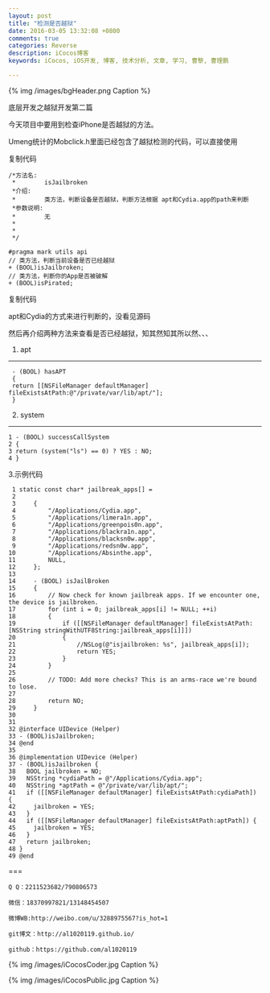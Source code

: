 ```yaml
---
layout: post
title: "检测是否越狱"
date: 2016-03-05 13:32:08 +0800
comments: true
categories: Reverse
description: iCocos博客
keywords: iCocos, iOS开发, 博客, 技术分析, 文章, 学习, 曹黎, 曹理鹏

---
```



{% img /images/bgHeader.png Caption %}  


底层开发之越狱开发第二篇

 

今天项目中要用到检查iPhone是否越狱的方法。

Umeng统计的Mobclick.h里面已经包含了越狱检测的代码，可以直接使用





<!--more-->

复制代码

	/*方法名:
	 *        isJailbroken
	 *介绍:
	 *        类方法，判断设备是否越狱，判断方法根据 apt和Cydia.app的path来判断
	 *参数说明:
	 *        无
	 *        
	 *
	 */
	
	#pragma mark utils api
	// 类方法，判断当前设备是否已经越狱
	+ (BOOL)isJailbroken;
	// 类方法，判断你的App是否被破解
	+ (BOOL)isPirated;
复制代码

apt和Cydia的方式来进行判断的，没看见源码

 

然后再介绍两种方法来查看是否已经越狱，知其然知其所以然、、、

1. apt

---

	 - (BOOL) hasAPT
	 {
	 return [[NSFileManager defaultManager] fileExistsAtPath:@"/private/var/lib/apt/"];
	 }

2. system

---


	1 - (BOOL) successCallSystem
	2 {
	3 return (system("ls") == 0) ? YES : NO;
	4 }
 

3.示例代码


	 1 static const char* jailbreak_apps[] =
	 2 
	 3     {
	 4         "/Applications/Cydia.app",
	 5         "/Applications/limera1n.app",
	 6         "/Applications/greenpois0n.app",
	 7         "/Applications/blackra1n.app",
	 8         "/Applications/blacksn0w.app",
	 9         "/Applications/redsn0w.app",
	10         "/Applications/Absinthe.app",
	11         NULL,
	12     };
	13      
	14     - (BOOL) isJailBroken
	15     {
	16         // Now check for known jailbreak apps. If we encounter one, the device is jailbroken.
	17         for (int i = 0; jailbreak_apps[i] != NULL; ++i)
	18         {
	19             if ([[NSFileManager defaultManager] fileExistsAtPath:[NSString stringWithUTF8String:jailbreak_apps[i]]])
	20             {
	21                 //NSLog(@"isjailbroken: %s", jailbreak_apps[i]);
	22                 return YES;
	23             }
	24         }
	25          
	26         // TODO: Add more checks? This is an arms-race we're bound to lose.
	27          
	28         return NO;
	29     }
	30  
	31 
	32 @interface UIDevice (Helper)  
	33 - (BOOL)isJailbroken;  
	34 @end
	35 
	36 @implementation UIDevice (Helper)  
	37 - (BOOL)isJailbroken {  
	38   BOOL jailbroken = NO;  
	39   NSString *cydiaPath = @"/Applications/Cydia.app";  
	40   NSString *aptPath = @"/private/var/lib/apt/";  
	41   if ([[NSFileManager defaultManager] fileExistsAtPath:cydiaPath]) {  
	42     jailbroken = YES;  
	43   }  
	44   if ([[NSFileManager defaultManager] fileExistsAtPath:aptPath]) {  
	45     jailbroken = YES;  
	46   }  
	47   return jailbroken;  
	48 }  
	49 @end

  
===

    Q Q：2211523682/790806573

    微信：18370997821/13148454507
    
    微博WB:http://weibo.com/u/3288975567?is_hot=1
    
	git博文：http://al1020119.github.io/
	
	github：https://github.com/al1020119


{% img /images/iCocosCoder.jpg Caption %}  

{% img /images/iCocosPublic.jpg Caption %}  